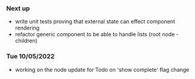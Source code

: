 ### Next up
- write unit tests proving that external state can effect component rendering
- refactor generic component to be able to handle lists (root node - children)

### Tue 10/05/2022
- working on the node update for Todo on 'show complete' flag change